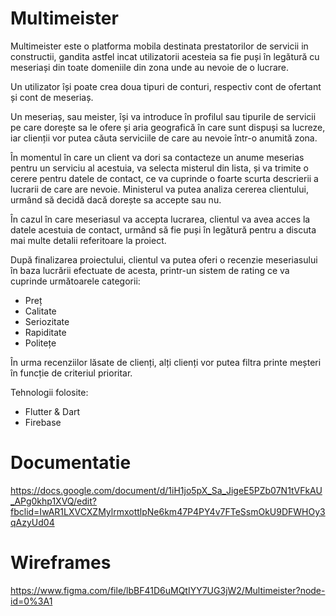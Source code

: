 # Multimeister


Multimeister este o platforma mobila destinata prestatorilor de servicii in constructii, gandita astfel incat utilizatorii acesteia sa fie puși în legătură cu meseriași din toate domeniile din zona unde au nevoie de o lucrare.

Un utilizator își poate crea doua tipuri de conturi, respectiv cont de ofertant și cont de meseriaș.
  
Un meseriaș, sau meister, își va introduce în profilul sau tipurile de servicii pe care dorește sa le ofere și aria geografică în care sunt dispuși sa lucreze, iar clienții vor putea căuta serviciile de care au nevoie într-o anumită zona.
  
În momentul în care un client va dori sa contacteze un anume meserias pentru un serviciu al acestuia, va selecta misterul din lista, și va trimite o cerere pentru datele de contact, ce va cuprinde o foarte scurta descrierii a lucrarii de care are nevoie. Ministerul va putea analiza cererea clientului, urmând să decidă dacă dorește sa accepte sau nu.
  
În cazul în care meseriasul va accepta lucrarea, clientul va avea acces la datele acestuia de contact, urmând să fie puși în legătură pentru a discuta mai multe detalii referitoare la proiect.
  
După finalizarea proiectului, clientul va putea oferi o recenzie meseriasului în baza lucrării efectuate de acesta, printr-un sistem de rating ce va cuprinde următoarele categorii:
* Preț
* Calitate
* Seriozitate
* Rapiditate
* Politețe

În urma recenziilor lăsate de clienți, alți clienți vor putea filtra printe meșteri în funcție de criteriul prioritar.

Tehnologii folosite:
* Flutter & Dart
* Firebase

# Documentatie
https://docs.google.com/document/d/1iH1jo5pX_Sa_JigeE5PZb07N1tVFkAU_APg0khp1XVQ/edit?fbclid=IwAR1LXVCXZMylrmxottlpNe6km47P4PY4v7FTeSsmOkU9DFWHOy3qAzyUd04

# Wireframes
https://www.figma.com/file/lbBF41D6uMQtIYY7UG3jW2/Multimeister?node-id=0%3A1
